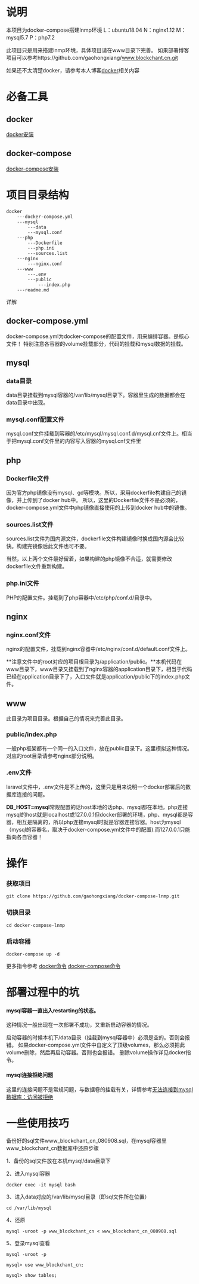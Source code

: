 # 说明

本项目为docker-compose搭建lnmp环境
L：ubuntu18.04
N：nginx1.12
M：mysql5.7
P：php7.2

此项目只是用来搭建lnmp环境，具体项目请在www目录下完善。
如果部署博客项目可以参考https://github.com/gaohongxiang/www.blockchant.cn.git

如果还不太清楚docker，请参考本人博客[docker](http://www.blockchant.cn/tutorials/docker/71/docker-jian-jie)相关内容

# 必备工具

## docker 

[docker安装](http://www.blockchant.cn/tutorials/docker/72/docker-an-zhuang)

## docker-compose 

[docker-compose安装](http://www.blockchant.cn/tutorials/docker/87/compose-an-zhuang)

# 项目目录结构

```
docker
	---docker-compose.yml
	---mysql
		---data
		---mysql.conf
	---php
		---Dockerfile
		---php.ini
		---sources.list
	---nginx
		---nginx.conf
	---www
		---.env
		---public
			---index.php
	---readme.md
```

详解

## docker-compose.yml

docker-compose.yml为docker-compose的配置文件，用来编排容器。是核心文件！
特别注意各容器的volume挂载部分，代码的挂载和mysql数据的挂载。

## mysql

### data目录
data目录挂载到mysql容器的/var/lib/mysql目录下。容器里生成的数据都会在data目录中出现。

### mysql.conf配置文件
mysql.conf文件挂载到容器的/etc/mysql/mysql.conf.d/mysql.cnf文件上。相当于把mysql.conf文件里的内容写入容器的mysql.cnf文件里

## php

### Dockerfile文件
因为官方php镜像没有mysql、gd等模块。所以，采用dockerfile构建自己的镜像，并上传到了docker hub中。
所以，这里的Dockerfile文件不是必须的，docker-compose.yml文件中php镜像直接使用的上传到docker hub中的镜像。

### sources.list文件
sources.list文件为国内源文件，dockerfile文件构建镜像时换成国内源会比较快。构建完镜像后此文件也可不要。

当然，以上两个文件最好留着，如果构建的php镜像不合适，就需要修改dockerfile文件重新构建。

### php.ini文件
PHP的配置文件。挂载到了php容器中/etc/php/conf.d/目录中。


## nginx

### nginx.conf文件

nginx的配置文件，挂载到nginx容器中/etc/nginx/conf.d/default.conf文件上。

**注意文件中的root对应的项目根目录为/application/public。**本机代码在www目录下，www目录又挂载到了nginx容器的application目录下，相当于代码已经在application目录下了，入口文件就是application/public下的index.php文件。

## www

此目录为项目目录。根据自己的情况来完善此目录。

### public/index.php
一般php框架都有一个同一的入口文件，放在public目录下。这里模拟这种情况。对应的root目录请参考nginx部分说明。

### .env文件
laravel文件中，.env文件是不上传的，这里只是用来说明一个docker部署后的数据库连接的问题。

**DB_HOST=mysql**常规配置的话host本地的话php、mysql都在本地，php连接mysql的host就是localhost或127.0.0.1但docker部署的环境，php、mysql都是容器，相互是隔离的，所以php连接mysql时就是容器连接容器。host为mysql（mysql的容器名，取决于docker-compose.yml文件中的配置).而127.0.0.1只能指向各自容器！


# 操作

### 获取项目
```
git clone https://github.com/gaohongxiang/docker-compose-lnmp.git
```

### 切换目录
```
cd docker-compose-lnmp
```

### 启动容器
```
docker-compose up -d
```

更多指令参考
[docker命令](http://www.blockchant.cn/tutorials/docker/43/docker-ming-ling)
[docker-compose命令](http://www.blockchant.cn/tutorials/docker/95/compose-ming-ling)

# 部署过程中的坑

#### mysql容器一直出入restarting的状态。

这种情况一般出现在一次部署不成功，又重新启动容器的情况。

启动容器的时候本机下/data目录（挂载到mysql容器中）必须是空的。否则会报错。
如果docker-compose.yml文件中自定义了顶级volumes，那么必须把此volume删除，然后再启动容器。否则也会报错。
删除volume操作详见docker指令。

#### mysql连接拒绝问题
这里的连接问题不是常规问题，与数据卷的挂载有关，详情参考[无法连接到mysql数据库：访问被拒绝 ](https://github.com/docker-library/mysql/issues/51)


# 一些使用技巧

备份好的sql文件www_blockchant_cn_080908.sql，在mysql容器里www_blockchant_cn数据库中还原步骤

1、备份的sql文件放在本机mysql/data目录下

2、进入mysql容器
```
docker exec -it mysql bash
```

3、进入data对应的/var/lib/mysql目录（即sql文件所在位置）
```
cd /var/lib/mysql
```

4、还原
```
mysql -uroot -p www_blockchant_cn < www_blockchant_cn_080908.sql
```

5、登录mysql查看
```
mysql -uroot -p

mysql> use www_blockchant_cn;

mysql> show tables;
```
